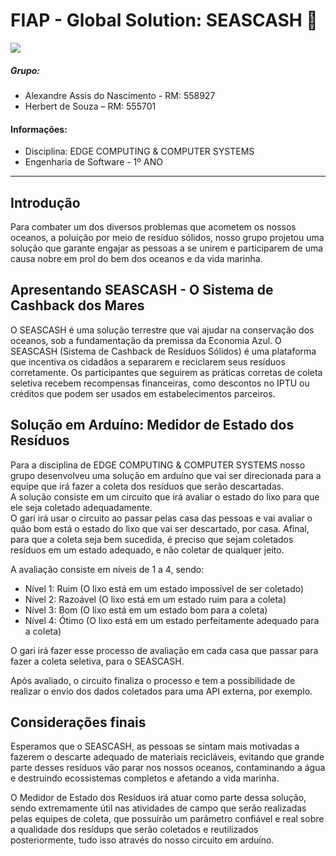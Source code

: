 # FIAP - Global Solution: SEASCASH 🌊  
![](https://i.postimg.cc/V683fCz6/imagem.png)

##### Grupo:  
- Alexandre Assis do Nascimento - RM: 558927
- Herbert de Souza – RM: 555701

#### Informações:  
- Disciplina: EDGE COMPUTING & COMPUTER SYSTEMS
- Engenharia de Software - 1º ANO

---

## Introdução  
Para combater um dos diversos problemas que acometem os nossos oceanos, a poluição por meio de resíduo sólidos, nosso grupo projetou uma solução que garante engajar as pessoas a se unirem e participarem de uma causa nobre em prol do bem dos oceanos e da vida marinha.  

## Apresentando SEASCASH - O Sistema de Cashback dos Mares  
O SEASCASH é uma solução terrestre que vai ajudar na conservação dos oceanos, sob a fundamentação da premissa da Economia Azul. O SEASCASH (Sistema de Cashback de Resíduos Sólidos) é uma plataforma que incentiva os cidadãos a separarem e reciclarem seus resíduos corretamente. Os participantes que seguirem as práticas corretas de coleta seletiva recebem recompensas financeiras, como descontos no IPTU ou créditos que podem ser usados em estabelecimentos parceiros.  

## Solução em Arduíno: Medidor de Estado dos Resíduos   
Para a disciplina de EDGE COMPUTING & COMPUTER SYSTEMS nosso grupo desenvolveu uma solução em arduíno que vai ser direcionada para a equipe que irá fazer a coleta dos resíduos que serão descartadas.  
A solução consiste em um circuito que irá avaliar o estado do lixo para que ele seja coletado adequadamente.  
O gari irá usar o circuito ao passar pelas casa das pessoas e vai avaliar o quão bom está o estado do lixo que vai ser descartado, por casa. Afinal, para que a coleta seja bem sucedida, é preciso que sejam coletados resíduos em um estado adequado, e não coletar de qualquer jeito.

A avaliação consiste em níveis de 1 a 4, sendo:  
- Nível 1: Ruim (O lixo está em um estado impossível de ser coletado)  
- Nível 2: Razoável (O lixo está em um estado ruim para a coleta)
- Nível 3: Bom (O lixo está em um estado bom para a coleta)
- Nível 4: Ótimo (O lixo está em um estado perfeitamente adequado para a coleta)

O gari irá fazer esse processo de avaliação em cada casa que passar para fazer a coleta seletiva, para o SEASCASH.

Após avaliado, o circuito finaliza o processo e tem a possibilidade de realizar o envio dos dados coletados para uma API externa, por exemplo. 

## Considerações finais  
Esperamos que o SEASCASH, as pessoas se sintam mais motivadas a fazerem o descarte adequado de materiais recicláveis, evitando que grande parte desses resíduos vão parar nos nossos oceanos, contaminando a água e destruindo ecossistemas completos e afetando a vida marinha.  

O Medidor de Estado dos Resíduos irá atuar como parte dessa solução, sendo extremamente útil nas atividades de campo que serão realizadas pelas equipes de coleta, que possuírão um parâmetro confiável e real sobre a qualidade dos resídups que serão coletados e reutilizados posteriormente, tudo isso através do nosso circuito em arduíno. 

